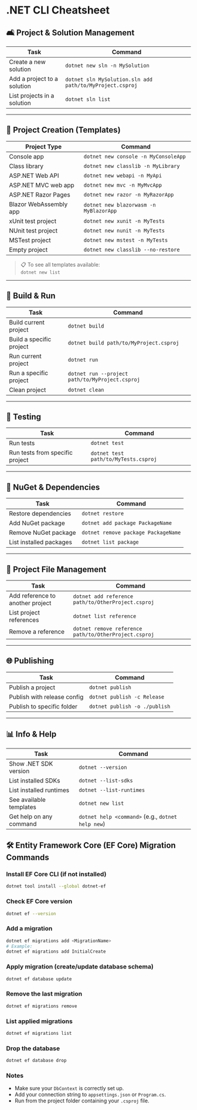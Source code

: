 # .NET CLI Cheatsheet

## 🛋 Project & Solution Management

| Task                        | Command                                                  |
| --------------------------- | -------------------------------------------------------- |
| Create a new solution       | `dotnet new sln -n MySolution`                           |
| Add a project to a solution | `dotnet sln MySolution.sln add path/to/MyProject.csproj` |
| List projects in a solution | `dotnet sln list`                                        |

---

## 🧱 Project Creation (Templates)

| Project Type           | Command                                |
| ---------------------- | -------------------------------------- |
| Console app            | `dotnet new console -n MyConsoleApp`   |
| Class library          | `dotnet new classlib -n MyLibrary`     |
| ASP.NET Web API        | `dotnet new webapi -n MyApi`           |
| ASP.NET MVC web app    | `dotnet new mvc -n MyMvcApp`           |
| ASP.NET Razor Pages    | `dotnet new razor -n MyRazorApp`       |
| Blazor WebAssembly app | `dotnet new blazorwasm -n MyBlazorApp` |
| xUnit test project     | `dotnet new xunit -n MyTests`          |
| NUnit test project     | `dotnet new nunit -n MyTests`          |
| MSTest project         | `dotnet new mstest -n MyTests`         |
| Empty project          | `dotnet new classlib --no-restore`     |

> 📋 To see all templates available:  
> `dotnet new list`

---

## 🚀 Build & Run

| Task                     | Command                                         |
| ------------------------ | ----------------------------------------------- |
| Build current project    | `dotnet build`                                  |
| Build a specific project | `dotnet build path/to/MyProject.csproj`         |
| Run current project      | `dotnet run`                                    |
| Run a specific project   | `dotnet run --project path/to/MyProject.csproj` |
| Clean project            | `dotnet clean`                                  |

---

## 🥪 Testing

| Task                            | Command                              |
| ------------------------------- | ------------------------------------ |
| Run tests                       | `dotnet test`                        |
| Run tests from specific project | `dotnet test path/to/MyTests.csproj` |

---

## 🔌 NuGet & Dependencies

| Task                    | Command                             |
| ----------------------- | ----------------------------------- |
| Restore dependencies    | `dotnet restore`                    |
| Add NuGet package       | `dotnet add package PackageName`    |
| Remove NuGet package    | `dotnet remove package PackageName` |
| List installed packages | `dotnet list package`               |

---

## 📄 Project File Management

| Task                             | Command                                               |
| -------------------------------- | ----------------------------------------------------- |
| Add reference to another project | `dotnet add reference path/to/OtherProject.csproj`    |
| List project references          | `dotnet list reference`                               |
| Remove a reference               | `dotnet remove reference path/to/OtherProject.csproj` |

---

## 🌐 Publishing

| Task                        | Command                       |
| --------------------------- | ----------------------------- |
| Publish a project           | `dotnet publish`              |
| Publish with release config | `dotnet publish -c Release`   |
| Publish to specific folder  | `dotnet publish -o ./publish` |

---

## 📊 Info & Help

| Task                    | Command                                           |
| ----------------------- | ------------------------------------------------- |
| Show .NET SDK version   | `dotnet --version`                                |
| List installed SDKs     | `dotnet --list-sdks`                              |
| List installed runtimes | `dotnet --list-runtimes`                          |
| See available templates | `dotnet new list`                                 |
| Get help on any command | `dotnet help <command>` (e.g., `dotnet help new`) |

## 🛠️ Entity Framework Core (EF Core) Migration Commands

### Install EF Core CLI (if not installed)

```bash
dotnet tool install --global dotnet-ef
```

### Check EF Core version

```bash
dotnet ef --version
```

### Add a migration

```bash
dotnet ef migrations add <MigrationName>
# Example:
dotnet ef migrations add InitialCreate
```

### Apply migration (create/update database schema)

```bash
dotnet ef database update
```

### Remove the last migration

```bash
dotnet ef migrations remove
```

### List applied migrations

```bash
dotnet ef migrations list
```

### Drop the database

```bash
dotnet ef database drop
```

### Notes

- Make sure your `DbContext` is correctly set up.
- Add your connection string to `appsettings.json` or `Program.cs`.
- Run from the project folder containing your `.csproj` file.
